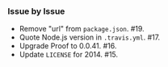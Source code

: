 ### Issue by Issue

 * Remove "url" from `package.json`. #19.
 * Quote Node.js version in `.travis.yml`. #17.
 * Upgrade Proof to 0.0.41. #16.
 * Update `LICENSE` for 2014. #15.
